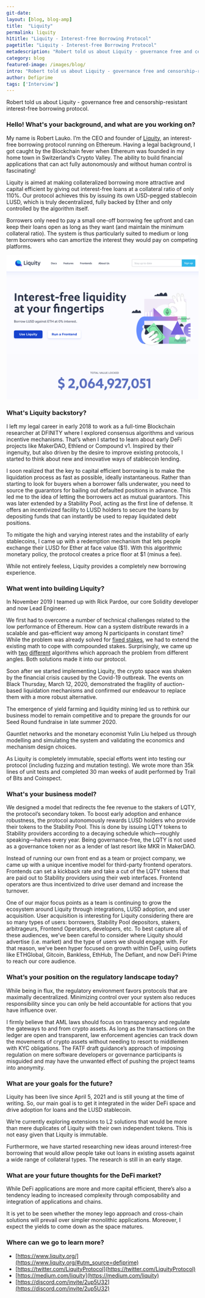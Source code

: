 ```yaml
---
git-date:
layout: [blog, blog-amp]
title:  "Liquity"
permalink: liquity
h1title: "Liquity - Interest-free Borrowing Protocol"
pagetitle: "Liquity - Interest-free Borrowing Protocol"
metadescription: "Robert told us about Liquity - governance free and censorship-resistant interest-free borrowing protocol"
category: blog
featured-image: /images/blog/
intro: "Robert told us about Liquity - governance free and censorship-resistant interest-free borrowing protocol"
author: Defiprime
tags: ['Interview']
---
```

Robert told us about Liquity - governance free and censorship-resistant interest-free borrowing protocol.

### Hello! What's your background, and what are you working on?

My name is Robert Lauko. I’m the CEO and founder of [Liquity](https://www.liquity.org/#utm_source=defiprime), an interest-free borrowing protocol running on Ethereum. Having a legal background, I got caught by the Blockchain fever when Ethereum was founded in my home town in Switzerland’s Crypto Valley. The ability to build financial applications that can act fully autonomously and without human control is fascinating!

Liquity is aimed at making collateralized borrowing more attractive and capital efficient by giving out interest-free loans at a collateral ratio of only 110%. Our protocol achieves this by issuing its own USD-pegged stablecoin LUSD, which is truly decentralized, fully backed by Ether and only controlled by the algorithm itself.

Borrowers only need to pay a small one-off borrowing fee upfront and can keep their loans open as long as they want (and maintain the minimum collateral ratio). The system is thus particularly suited to medium or long term borrowers who can amortize the interest they would pay on competing platforms.

![](/images/blog/Liquity___Interest-free_liquidity.png)

### What's Liquity backstory?

I left my legal career in early 2018 to work as a full-time Blockchain researcher at DFINITY where I explored consensus algorithms and various incentive mechanisms. That’s when I started to learn about early DeFi projects like MakerDAO, Ethlend or Compound v1. Inspired by their ingenuity, but also driven by the desire to improve existing protocols, I started to think about new and innovative ways of stablecoin lending.

I soon realized that the key to capital efficient borrowing is to make the liquidation process as fast as possible, ideally instantaneous. Rather than starting to look for buyers when a borrower falls underwater, you need to source the guarantors for bailing out defaulted positions in advance. This led me to the idea of letting the borrowers act as mutual guarantors. This was later extended by a Stability Pool, acting as the first line of defense. It offers an incentivized facility to LUSD holders to secure the loans by depositing funds that can instantly be used to repay liquidated debt positions.

To mitigate the high and varying interest rates and the instability of early stablecoins, I came up with a redemption mechanism that lets people exchange their LUSD for Ether at face value ($1). With this algorithmic monetary policy, the protocol creates a price floor at $1 (minus a fee).

While not entirely feeless, Liquity provides a completely new borrowing experience.


### What went into building Liquity?

In November 2019 I teamed up with Rick Pardoe, our core Solidity developer and now Lead Engineer.

We first had to overcome a number of technical challenges related to the low performance of Ethereum. How can a system distribute rewards in a scalable and gas-efficient way among N participants in constant time? While the problem was already solved for [fixed stakes](http://batog.info/papers/scalable-reward-distribution.pdf), we had to extend the existing math to cope with compounded stakes. Surprisingly, we came up with [two](https://github.com/liquity/dev/blob/main/papers/Efficient_Order-Preserving_Redistribution_of_Troves.pdf) [different](https://github.com/liquity/dev/blob/main/papers/Scalable_Reward_Distribution_with_Compounding_Stakes.pdf) algorithms which approach the problem from different angles. Both solutions made it into our protocol.

Soon after we started implementing Liquity, the crypto space was shaken by the financial crisis caused by the Covid-19 outbreak. The events on Black Thursday, March 12, 2020, demonstrated the fragility of auction-based liquidation mechanisms and confirmed our endeavour to replace them with a more robust alternative.

The emergence of yield farming and liquidity mining led us to rethink our business model to remain competitive and to prepare the grounds for our Seed Round fundraise in late summer 2020.

Gauntlet networks and the monetary economist Yulin Liu helped us through modelling and simulating the system and validating the economics and mechanism design choices.

As Liquity is completely immutable, special efforts went into testing our protocol (including fuzzing and mutation testing). We wrote more than 35k lines of unit tests and completed 30 man weeks of audit performed by Trail of Bits and Coinspect.


### What's your business model?

We designed a model that redirects the fee revenue to the stakers of LQTY, the protocol’s secondary token. To boost early adoption and enhance robustness, the protocol autonomously rewards LUSD holders who provide their tokens to the Stability Pool. This is done by issuing LQTY tokens to Stability providers according to a decaying schedule which—roughly speaking—halves every year. Being governance-free, the LQTY is not used as a governance token nor as a lender of last resort like MKR in MakerDAO.

Instead of running our own front end as a team or project company, we came up with a unique incentive model for third-party frontend operators. Frontends can set a kickback rate and take a cut of the LQTY tokens that are paid out to Stability providers using their web interfaces. Frontend operators are thus incentivized to drive user demand and increase the turnover.

One of our major focus points as a team is continuing to grow the ecosystem around Liquity through integrations, LUSD adoption, and user acquisition. User acquisition is interesting for Liquity considering there are so many types of users: borrowers, Stability Pool depositors, stakers, arbitrageurs, Frontend Operators, developers, etc. To best capture all of these audiences, we’ve been careful to consider where Liquity should advertise (i.e. market) and the type of users we should engage with. For that reason, we’ve been hyper focused on growth within DeFi, using outlets like ETHGlobal, Gitcoin, Bankless, EthHub, The Defiant, and now DeFi Prime to reach our core audience.  


### What’s your position on the regulatory landscape today?

While being in flux, the regulatory environment favors protocols that are maximally decentralized. Minimizing control over your system also reduces responsibility since you can only be held accountable for actions that you have influence over.

I firmly believe that AML laws should focus on transparency and regulate the gateways to and from crypto assets. As long as the transactions on the ledger are open and transparent, law enforcement agencies can track down the movements of crypto assets without needing to resort to middlemen with KYC obligations. The FATF draft guidance’s approach of imposing regulation on mere software developers or governance participants is misguided and may have the unwanted effect of pushing the project teams into anonymity.


### What are your goals for the future?

Liquity has been live since April 5, 2021 and is still young at the time of writing. So, our main goal is to get it integrated in the wider DeFi space and drive adoption for loans and the LUSD stablecoin.

We’re currently exploring extensions to L2 solutions that would be more than mere duplicates of Liquity with their own independent tokens. This is not easy given that Liquity is immutable.

Furthermore, we have started researching new ideas around interest-free borrowing that would allow people take out loans in existing assets against a wide range of collateral types. The research is still in an early stage.


### What are your future thoughts for the DeFi market?

While DeFi applications are more and more capital efficient, there’s also a tendency leading to increased complexity through composability and integration of applications and chains.

It is yet to be seen whether the money lego approach and cross-chain solutions will prevail over simpler monolithic applications. Moreover, I expect the yields to come down as the space matures.


### Where can we go to learn more?

*   [https://www.liquity.org/](https://www.liquity.org/#utm_source=defiprime)
*   [https://twitter.com/LiquityProtocol](https://twitter.com/LiquityProtocol)
*   [https://medium.com/liquity](https://medium.com/liquity)
*   [https://discord.com/invite/2up5U32](https://discord.com/invite/2up5U32)

